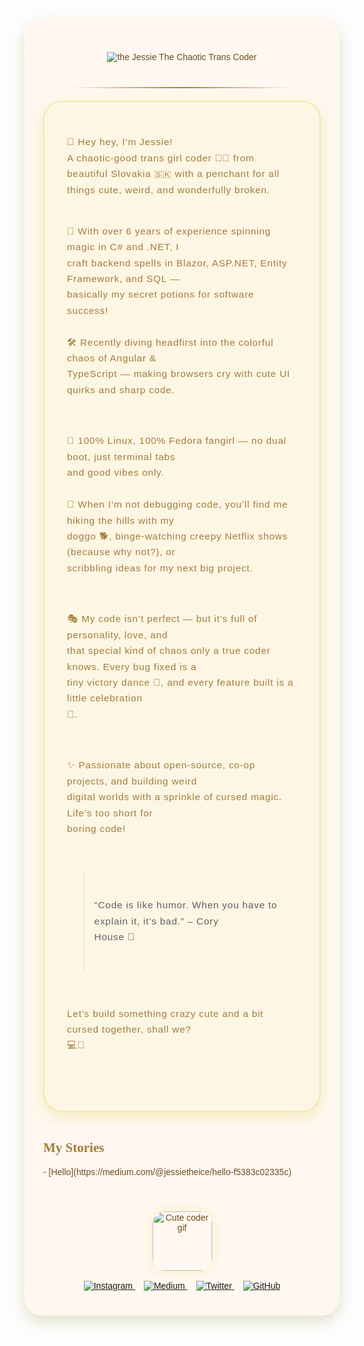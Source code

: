 <div align="center" style="font-family: 'Comic Sans MS', 'Segoe UI Emoji', cursive, sans-serif; background: #fff8f0; padding: 40px 30px; border-radius: 30px; max-width: 850px; margin: auto; box-shadow: 0 10px 25px rgba(167, 164, 89, 0.3); color: #6b4c1d;">

  <!-- Animated typing for your name -->
  <img
    src="https://readme-typing-svg.demolab.com?font=Comic+Sans+MS&weight=700&size=48&duration=4000&pause=500&color=A7A459&center=true&vCenter=true&multiline=false&repeat=true&width=900&height=90&lines=aa+Jessie+%E2%9C%A8+The+Chaotic+Trans+Coder+%F0%9F%91%8B%F0%9F%8F%BB%F0%9F%8F%BA"
    alt=" the Jessie The Chaotic Trans Coder"
    style="margin-bottom: 20px;"
  />

  <!-- Divider -->
  <hr style="border: none; height: 2px; width: 80%; background: linear-gradient(to right, transparent, #a27c39, transparent); margin: 20px auto;" />

  <div style="font-size: 1.1em; line-height: 1.65em; max-width: 780px; text-align: left; margin: auto; background: #fef6e4; padding: 26px 36px; border-radius: 30px; box-shadow: 0 8px 22px #f3e8b0cc; color: #a27c39; border: 2px solid #f3e8b0; letter-spacing: 0.05em; white-space: pre-wrap; overflow-wrap: break-word;">
🌸 Hey hey, I’m Jessie!  
A chaotic-good trans girl coder 🏳️‍⚧️ from beautiful Slovakia 🇸🇰 with a penchant for all things cute, weird, and wonderfully broken.  

💖 With over 6 years of experience spinning magic in C# and .NET, I craft backend spells in Blazor, ASP.NET, Entity Framework, and SQL — basically my secret potions for software success!  
🛠️ Recently diving headfirst into the colorful chaos of Angular & TypeScript — making browsers cry with cute UI quirks and sharp code.  

🐧 100% Linux, 100% Fedora fangirl — no dual boot, just terminal tabs and good vibes only.  
🐾 When I’m not debugging code, you’ll find me hiking the hills with my doggo 🐕, binge-watching creepy Netflix shows (because why not?), or scribbling ideas for my next big project.  

🎭 My code isn’t perfect — but it’s full of personality, love, and that special kind of chaos only a true coder knows. Every bug fixed is a tiny victory dance 💃, and every feature built is a little celebration 🎉.  

✨ Passionate about open-source, co-op projects, and building weird digital worlds with a sprinkle of cursed magic. Life’s too short for boring code!  

> “Code is like humor. When you have to explain it, it’s bad.” – Cory House 🦄  

Let’s build something crazy cute and a bit cursed together, shall we? 💻💫  
  </div>

  <br />

  <!-- My Stories Section -->
  <div style="max-width: 780px; margin: 0 auto; text-align: left; color: #6b4c1d;">
    <h2 style="font-family: 'Comic Sans MS', cursive; font-weight: 700; color: #a27c39;">My Stories</h2>
    <ul id="medium-stories" style="list-style: none; padding-left: 0;">
      <li>
        - [Hello](https://medium.com/@jessietheice/hello-f5383c02335c)
      </li>
    </ul>
  </div>

  <br />

  <div style="display: flex; justify-content: center; gap: 1.9rem; margin-top: 25px;">
        <img src="https://media3.giphy.com/media/v1.Y2lkPTc5MGI3NjExaDdwYzg2bng1aXc1OTZiamZodWJrbTN6eHRhb2RxbG53NHpqNGd2OSZlcD12MV9pbnRlcm5hbF9naWZfYnlfaWQmY3Q9cw/4NWT0Ry3dtTLW/giphy.gif" height="95" style="border-radius: 20px; box-shadow: 0 0 18px #f3e8b0cc;" alt="Cute coder gif" />

  </div>

  <br />

  <div>
    <a href="https://www.instagram.com/to_je_icy/" target="_blank" style="margin-right: 14px;">
      <img src="https://img.shields.io/badge/Instagram-E4405F?style=for-the-badge&logo=instagram&logoColor=white" alt="Instagram" />
    </a>
    <a href="https://medium.com/@jessietheice" target="_blank" style="margin-right: 14px;">
      <img src="https://img.shields.io/badge/Medium-000000?style=for-the-badge&logo=medium&logoColor=white" alt="Medium" />
    </a>
    <a href="https://x.com/JessieTheIce" target="_blank" style="margin-right: 14px;">
      <img src="https://img.shields.io/badge/Twitter-1DA1F2?style=for-the-badge&logo=twitter&logoColor=white" alt="Twitter" />
    </a>
    <a href="https://github.com/IcyIme" target="_blank">
      <img src="https://img.shields.io/badge/GitHub-181717?style=for-the-badge&logo=github&logoColor=white" alt="GitHub" />
    </a>
  </div>

</div>

